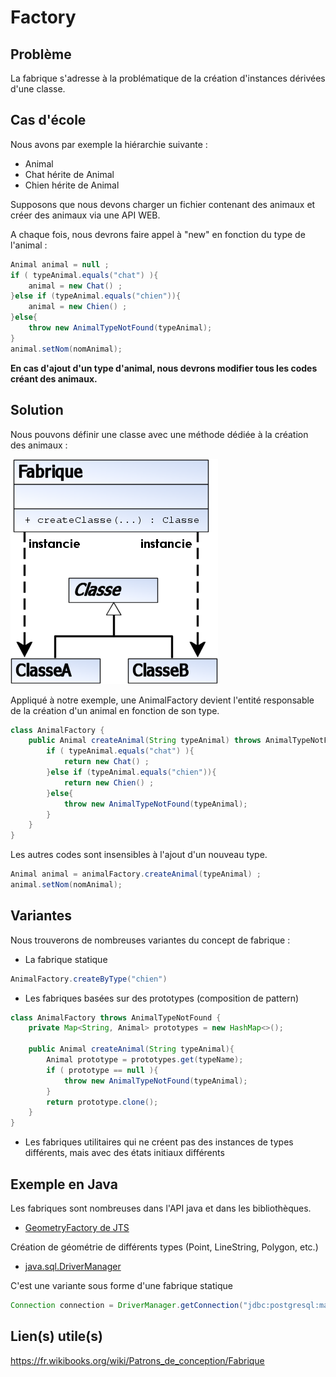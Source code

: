 
# Factory

## Problème

La fabrique s'adresse à la problématique de la création d'instances dérivées d'une classe.

## Cas d'école

Nous avons par exemple la hiérarchie suivante :

* Animal
* Chat hérite de Animal
* Chien hérite de Animal

Supposons que nous devons charger un fichier contenant des animaux et créer des animaux via une API WEB.

A chaque fois, nous devrons faire appel à "new" en fonction du type de l'animal :

```java
Animal animal = null ;
if ( typeAnimal.equals("chat") ){
    animal = new Chat() ;
}else if (typeAnimal.equals("chien")){
    animal = new Chien() ;
}else{
    throw new AnimalTypeNotFound(typeAnimal);
}
animal.setNom(nomAnimal);
```

**En cas d'ajout d'un type d'animal, nous devrons modifier tous les codes créant des animaux.**


## Solution

Nous pouvons définir une classe avec une méthode dédiée à la création des animaux :

![UML Prototype](uml/UML_DP_Fabrique.png)

Appliqué à notre exemple, une AnimalFactory devient l'entité responsable de
la création d'un animal en fonction de son type.


```java
class AnimalFactory {
    public Animal createAnimal(String typeAnimal) throws AnimalTypeNotFound {
        if ( typeAnimal.equals("chat") ){
            return new Chat() ;
        }else if (typeAnimal.equals("chien")){
            return new Chien() ;
        }else{
            throw new AnimalTypeNotFound(typeAnimal);
        }
    }
}
```

Les autres codes sont insensibles à l'ajout d'un nouveau type.

```java
Animal animal = animalFactory.createAnimal(typeAnimal) ;
animal.setNom(nomAnimal);
```

## Variantes

Nous trouverons de nombreuses variantes du concept de fabrique :

* La fabrique statique

```java
AnimalFactory.createByType("chien")
```

* Les fabriques basées sur des prototypes (composition de pattern)

```java
class AnimalFactory throws AnimalTypeNotFound {
    private Map<String, Animal> prototypes = new HashMap<>();

    public Animal createAnimal(String typeAnimal){
        Animal prototype = prototypes.get(typeName);
        if ( prototype == null ){
            throw new AnimalTypeNotFound(typeAnimal);
        }
        return prototype.clone();
    }
}
```


* Les fabriques utilitaires qui ne créent pas des instances de types différents, mais avec des états initiaux différents


## Exemple en Java

Les fabriques sont nombreuses dans l'API java et dans les bibliothèques.

* [GeometryFactory de JTS](https://locationtech.github.io/jts/javadoc/org/locationtech/jts/geom/GeometryFactory.html)

Création de géométrie de différents types (Point, LineString, Polygon, etc.)

* [java.sql.DriverManager](https://docs.oracle.com/javase/8/docs/api/java/sql/DriverManager.html)

C'est une variante sous forme d'une fabrique statique

```java
Connection connection = DriverManager.getConnection("jdbc:postgresql:mabase")
```

## Lien(s) utile(s)

https://fr.wikibooks.org/wiki/Patrons_de_conception/Fabrique
